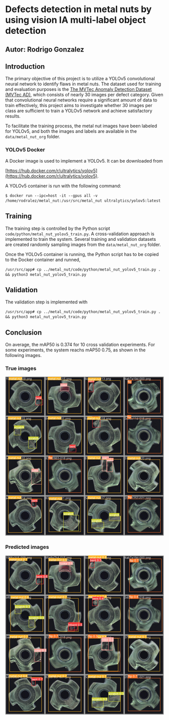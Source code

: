 # Defects detection in metal nuts by using vision IA multi-label object detection

## Autor: Rodrigo Gonzalez

## Introduction

The primary objective of this project is to utilize a YOLOv5 convolutional neural network to identify flaws in metal nuts. The dataset used for training and evaluation purposes is the [The MVTec Anomaly Detection Dataset (MVTec AD)](https://www.mvtec.com/company/research/datasets/mvtec-ad), which consists of nearly 30 images per defect category. Given that convolutional neural networks require a significant amount of data to train effectively, this project aims to investigate whether 30 images per class are sufficient to train a YOLOv5 network and achieve satisfactory results.

To facilitate the training process, the metal nut images have been labeled for YOLOv5, and both the images and labels are available in the `data/metal_nut_org` folder.

### YOLOv5 Docker

A Docker image is used to implement a YOLOv5. It can be downloaded from 

[https://hub.docker.com/r/ultralytics/yolov5](https://hub.docker.com/r/ultralytics/yolov5).

A YOLOv5 container is run with the following command:

```
$ docker run --ipc=host -it --gpus all -v /home/rodralez/metal_nut:/usr/src/metal_nut ultralytics/yolov5:latest
```

## Training


The training step is controlled by the Python script `code/python/metal_nut_yolov5_train.py`. A cross-validation approach is implemented to train the system. Several training and validation datasets are created randomly sampling images from the  `data/metal_nut_org` folder.

Once the YOLOv5 container is running, the  Python script has to be copied to the Docker container and runned,

```
/usr/src/app# cp ../metal_nut/code/python/metal_nut_yolov5_train.py . && python3 metal_nut_yolov5_train.py
```

## Validation

The validation step is implemented with

```
/usr/src/app# cp ../metal_nut/code/python/metal_nut_yolov5_train.py . && python3 metal_nut_yolov5_train.py
```

## Conclusion

On average, the mAP50 is 0.374 for 10 cross validation experiments. For some experiments, the system reachs mAP50 0.75, as shown in the following images.

### True images

![True images](./val_batch0_labels.jpg)
 
### Predicted images 
 
![Predicted images](./val_batch0_pred.jpg)

